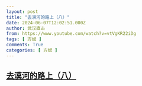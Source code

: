```yaml
---
layout: post
title: "去漠河的路上（八）"
date: 2024-06-07T12:02:51.000Z
author: 武汉直击
from: https://www.youtube.com/watch?v=vtVgKR22iDg
tags: [ 方斌 ]
comments: True
categories: [ 方斌 ]
---
```

<!--1717761771000-->
[去漠河的路上（八）](https://www.youtube.com/watch?v=vtVgKR22iDg)
------

<div>

</div>
